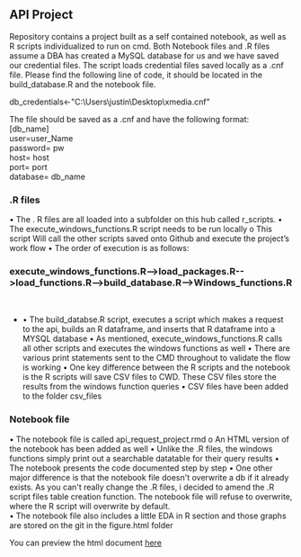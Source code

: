 ## API Project
Repository contains a project built as a self contained notebook, as well as R scripts individualized to run on cmd. Both Notebook files and .R files assume a DBA has created a MySQL database for us and we have saved our credential files. The script loads credential files saved locally as a .cnf file. Please find the following line of code, it should be located in the build_database.R and the notebook file. 

db_credentials<-"C:\\Users\\justin\\Desktop\\xmedia.cnf"

The file should be saved as a .cnf and have the following format: <br />
[db_name]<br />
user=user_Name<br />
password= pw <br />
host= host <br />
port= port <br />
database= db_name <br /> 


### .R files
•	The . R files are all loaded into a subfolder on this hub called r_scripts.
•	The execute_windows_functions.R script needs to be run locally
o	This script Will call the other scripts saved onto Github and execute the project’s work flow
•	The order of execution is as follows:


###  execute_windows_functions.R-->load_packages.R-->load_functions.R-->build_database.R-->Windows_functions.R
<br />
 
+ •	The build_databse.R script, executes a script which makes a request to the api, builds an R dataframe, and inserts that R dataframe into a MYSQL database
•	As mentioned, execute_windows_functions.R calls all other scripts and executes the windows functions as well
•	There are various print statements sent to the CMD throughout to validate the flow is working
•	One key difference between the  R scripts and the notebook is the R scripts will save CSV files to CWD. These CSV files store the results from the windows function queries 
•	CSV files have been added to the folder csv_files


### Notebook file
•	The notebook file is called api_request_project.rmd
o	An HTML version of the notebook has been added as well
•	Unlike the .R files, the windows functions simply print out a searchable datatable for their query results
•	The notebook presents the code documented step by step
•	One other major difference is that the notebook file doesn't overwrite a db if it already exists. As you can't really change the .R files, i decided to amend the .R script files table creation function.  The notebook file will refuse to overwrite, where the R script will overwrite by default.  
•	The notebook file also includes a little EDA in R section and those graphs are stored on the git in the figure.html folder


You can preview the html document [here](http://rpubs.com/justin_herman_42/521061)

